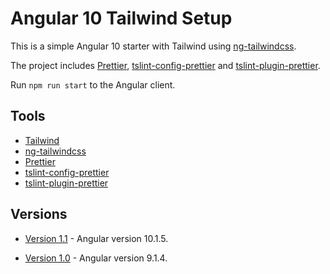 # Angular 10 Tailwind Setup

This is a simple Angular 10 starter with Tailwind using [ng-tailwindcss](https://www.npmjs.com/package/ng-tailwindcss).

The project includes [Prettier](https://www.npmjs.com/package/prettier), [tslint-config-prettier](https://www.npmjs.com/package/tslint-config-prettier) and [tslint-plugin-prettier](https://www.npmjs.com/package/tslint-plugin-prettier).

Run `npm run start` to the Angular client.

## Tools

- [Tailwind](https://tailwindcss.com)
- [ng-tailwindcss](https://www.npmjs.com/package/ng-tailwindcss)
- [Prettier](https://www.npmjs.com/package/prettier)
- [tslint-config-prettier](https://www.npmjs.com/package/tslint-config-prettier)
- [tslint-plugin-prettier](https://www.npmjs.com/package/tslint-plugin-prettier)

## Versions

- [Version 1.1](https://github.com/DavidBuck/angular-tailwind-setup/tree/v1.1) - Angular version 10.1.5.

- [Version 1.0](https://github.com/DavidBuck/angular-tailwind-setup/tree/v1.0) - Angular version 9.1.4.
